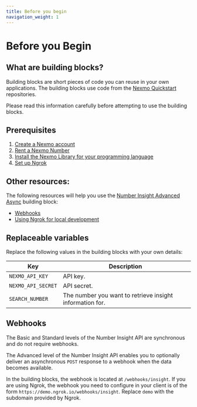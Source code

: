 ```yaml
---
title: Before you begin
navigation_weight: 1
---
```


# Before you Begin

## What are building blocks?

Building blocks are short pieces of code you can reuse in your own applications.
The building blocks use code from the [Nexmo Quickstart](https://github.com/nexmo-community) repositories.

Please read this information carefully before attempting to use the building blocks.  

## Prerequisites

1. [Create a Nexmo account](/account/guides/management#create-and-configure-a-nexmo-account)
2. [Rent a Nexmo Number](/account/guides/numbers#rent-virtual-numbers)
3. [Install the Nexmo Library for your programming language](/tools)
4. [Set up Ngrok](https://ngrok.com)

## Other resources:

The following resources will help you use the [Number Insight Advanced Async](number-insight-advanced-async) building block:

- [Webhooks](https://developer.nexmo.com/concepts/guides/webhooks)
- [Using Ngrok for local development](https://developer.nexmo.com/concepts/guides/webhooks#using-ngrok-for-local-development)

## Replaceable variables

Replace the following values in the building blocks with your own details:

Key |	Description
-- | --
`NEXMO_API_KEY` | API key.
`NEXMO_API_SECRET` | API secret.
`SEARCH_NUMBER` | The number you want to retrieve insight information for.

## Webhooks

The Basic and Standard levels of the Number Insight API are synchronous and do not require webhooks.

The Advanced level of the Number Insight API enables you to optionally deliver an asynchronous `POST` response to a webhook when the data becomes available.

In the building blocks, the webhook is located at `/webhooks/insight`. If you are using Ngrok, the webhook you need to configure in your client is of the form `https://demo.ngrok.io/webhooks/insight`. Replace `demo` with the subdomain provided by Ngrok.
